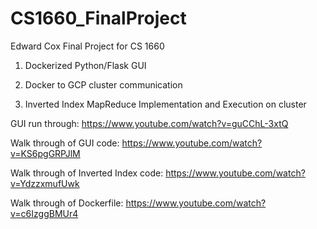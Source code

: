 # CS1660_FinalProject
Edward Cox Final Project for CS 1660

1. Dockerized Python/Flask GUI

2. Docker to GCP cluster communication

3. Inverted Index MapReduce Implementation and Execution on cluster


GUI run through: https://www.youtube.com/watch?v=guCChL-3xtQ

Walk through of GUI code: https://www.youtube.com/watch?v=KS6pgGRPJlM

Walk through of Inverted Index code: https://www.youtube.com/watch?v=YdzzxmufUwk

Walk through of Dockerfile: https://www.youtube.com/watch?v=c6IzggBMUr4
